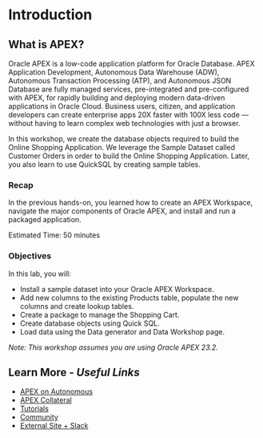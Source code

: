 # Introduction

## **What is APEX?**
Oracle APEX is a low-code application platform for Oracle Database. APEX Application Development, Autonomous Data Warehouse (ADW), Autonomous Transaction Processing (ATP), and Autonomous JSON Database are fully managed services, pre-integrated and pre-configured with APEX, for rapidly building and deploying modern data-driven applications in Oracle Cloud. Business users, citizen, and application developers can create enterprise apps 20X faster with 100X less code — without having to learn complex web technologies with just a browser.

In this workshop, we create the database objects required to build the Online Shopping Application. We leverage the Sample Dataset called Customer Orders in order to build the Online Shopping Application. Later, you also learn to use QuickSQL by creating sample tables.

### Recap
In the previous hands-on, you learned how to create an APEX Workspace, navigate the major components of Oracle APEX, and install and run a packaged application. 

Estimated Time: 50 minutes

### Objectives

In this lab, you will:
* Install a sample dataset into your Oracle APEX Workspace.
* Add new columns to the existing Products table, populate the new columns and create lookup tables.
* Create a package to manage the Shopping Cart.
* Create database objects using Quick SQL.
* Load data using the Data generator and Data Workshop page.

*Note: This workshop assumes you are using Oracle APEX 23.2.*

## Learn More - *Useful Links*

- [APEX on Autonomous](https://apex.oracle.com/autonomous)
- [APEX Collateral](https://www.oracle.com/database/technologies/appdev/apex/collateral.html)
- [Tutorials](https://apex.oracle.com/en/learn/tutorials)
- [Community](https://apex.oracle.com/community)
- [External Site + Slack](http://apex.world)
